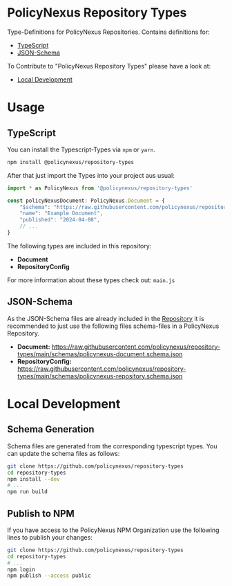 # PolicyNexus Repository Types

Type-Definitions for PolicyNexus Repositories.
Contains definitions for:

- [TypeScript](#typescript)
- [JSON-Schema](#json-schema)

To Contribute to "PolicyNexus Repository Types" please have a look at:

- [Local Development](#local-development)

# Usage

## TypeScript

You can install the Typescript-Types via `npm` or `yarn`.

```bash
npm install @policynexus/repository-types
```

After that just import the Types into your project aus usual:

```ts
import * as PolicyNexus from '@policynexus/repository-types'

const policyNexusDocument: PolicyNexus.Document = {
    "$schema": "https://raw.githubusercontent.com/policynexus/repository-types/main/schemas/policynexus-document.schema.json",
    "name": "Example Document",
    "published": "2024-04-08",
    // ...
}
```

The following types are included in this repository:

- **Document**
- **RepositoryConfig**

For more information about these types check out: `main.js`


## JSON-Schema

As the JSON-Schema files are already included in the [Repository](https://github.com/policynexus/repository-types) it is recommended to just use the following files schema-files in a PolicyNexus Repository.

- **Document:** https://raw.githubusercontent.com/policynexus/repository-types/main/schemas/policynexus-document.schema.json
- **RepositoryConfig:** https://raw.githubusercontent.com/policynexus/repository-types/main/schemas/policynexus-repository.schema.json

# Local Development

## Schema Generation

Schema files are generated from the corresponding typescript types. You can update the schema files as follows:

```bash
git clone https://github.com/policynexus/repository-types
cd repository-types
npm install --dev
# ...
npm run build
```


## Publish to NPM

If you have access to the PolicyNexus NPM Organization use the following lines to publish your changes:

```bash
git clone https://github.com/policynexus/repository-types
cd repository-types
# ...
npm login
npm publish --access public
```
